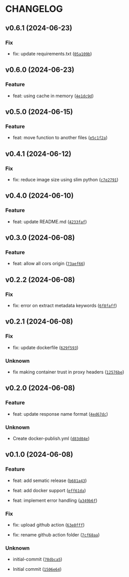 # CHANGELOG

## v0.6.1 (2024-06-23)

### Fix

* fix:  update requirements.txt ([`05a109b`](https://github.com/mandragora-hub/pdfutils/commit/05a109b78337d3d297781b35d91dbce0fe6483a0))

## v0.6.0 (2024-06-23)

### Feature

* feat: using cache in memory ([`4e1dc9d`](https://github.com/mandragora-hub/pdfutils/commit/4e1dc9d79f37a160bc4c4b61630b544419fc5756))

## v0.5.0 (2024-06-15)

### Feature

* feat: move function to another files ([`e5c1f2a`](https://github.com/mandragora-hub/pdfutils/commit/e5c1f2a767b3926ef9554a3e73dd44ccc19ff3f8))

## v0.4.1 (2024-06-12)

### Fix

* fix: reduce image size using slim python ([`c7e2791`](https://github.com/mandragora-hub/pdfutils/commit/c7e279138b41b3a10d1d19b319f72c2ebb85257f))

## v0.4.0 (2024-06-10)

### Feature

* feat: update README.md ([`4233faf`](https://github.com/mandragora-hub/pdfutils/commit/4233faf1eb6e759bb199b234854bf6da12d66ae0))

## v0.3.0 (2024-06-08)

### Feature

* feat: allow all cors origin ([`73aef66`](https://github.com/mandragora-hub/pdfutils/commit/73aef660a97c9aca9561502b56bea98af26ada7a))

## v0.2.2 (2024-06-08)

### Fix

* fix: error on extract metadata keywords ([`6f8faff`](https://github.com/mandragora-hub/pdfutils/commit/6f8faffcccb16c8083e96a7f7319cdc513475d90))

## v0.2.1 (2024-06-08)

### Fix

* fix: update dockerfile ([`629f593`](https://github.com/mandragora-hub/pdfutils/commit/629f593534f50e1ff0fa245178f8d4650ca535f7))

### Unknown

* fix making container trust in proxy headers ([`12576be`](https://github.com/mandragora-hub/pdfutils/commit/12576be83e69733452d188b33b0b34f3f3e53b32))

## v0.2.0 (2024-06-08)

### Feature

* feat: update response name format ([`4ed67dc`](https://github.com/mandragora-hub/pdfutils/commit/4ed67dc0293d7efbd45912aa0340d48f659c0cf4))

### Unknown

* Create docker-publish.yml ([`d83d04e`](https://github.com/mandragora-hub/pdfutils/commit/d83d04e064344b64b532de4c7b55b41eaf8e7b3f))

## v0.1.0 (2024-06-08)

### Feature

* feat: add sematic release ([`b681a43`](https://github.com/mandragora-hub/pdfutils/commit/b681a43b6c27c517f9437662bed5c02f1798da2a))

* feat: add docker support ([`eff61da`](https://github.com/mandragora-hub/pdfutils/commit/eff61da4dfa4c425445c4facfd5363610a3dcde1))

* feat: implement error handling ([`a349b6f`](https://github.com/mandragora-hub/pdfutils/commit/a349b6f96b26fc6ab09bb36154dff98b95117420))

### Fix

* fix: upload github action ([`63e0fff`](https://github.com/mandragora-hub/pdfutils/commit/63e0fff27d25e615b69f4962c81805aa87dc2f03))

* fix: rename github action folder ([`7cf68aa`](https://github.com/mandragora-hub/pdfutils/commit/7cf68aaf2b181cda14c337abc7d33279c3f74ad9))

### Unknown

* initial-commit ([`78dbca5`](https://github.com/mandragora-hub/pdfutils/commit/78dbca50f310ac18403a2f2622804f09bbeb8fee))

* Initial commit ([`1506e64`](https://github.com/mandragora-hub/pdfutils/commit/1506e64c8295a2631e97b6dd10e8a82b9e1a842f))
